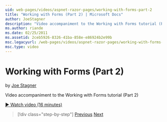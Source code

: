 ```yaml
---
uid: web-pages/videos/aspnet-razor-pages/working-with-forms-part-2
title: "Working with Forms (Part 2) | Microsoft Docs"
author: JoeStagner
description: "Video accompaniment to the Working with Forms tutorial (Part 2)"
ms.author: riande
ms.date: 02/25/2011
ms.assetid: 2ceb5926-8326-41ba-858e-e86924b2e99b
msc.legacyurl: /web-pages/videos/aspnet-razor-pages/working-with-forms-part-2
msc.type: video
---
```

# Working with Forms (Part 2)

by [Joe Stagner](https://github.com/JoeStagner)

Video accompaniment to the Working with Forms tutorial (Part 2)

[&#9654; Watch video (16 minutes)](https://channel9.msdn.com/Blogs/ASP-NET-Site-Videos/working-with-forms-(part-2))

> [!div class="step-by-step"]
> [Previous](working-with-forms-part-1.md)
> [Next](working-with-data-part-1.md)
